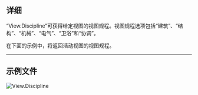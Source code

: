 ## 详细
“View.Discipline”可获得给定视图的视图规程。视图规程选项包括“建筑”、“结构”、“机械”、“电气”、“卫浴”和“协调”。

在下面的示例中，将返回活动视图的视图规程。
___
## 示例文件

![View.Discipline](./Revit.Elements.Views.View.Discipline_img.jpg)
